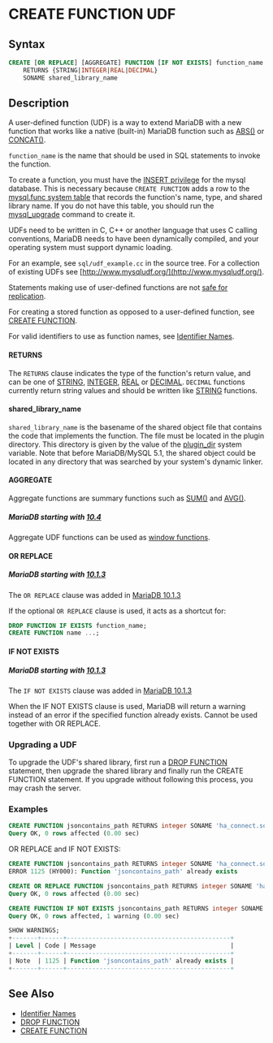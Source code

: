 # CREATE FUNCTION UDF

## Syntax

```sql
CREATE [OR REPLACE] [AGGREGATE] FUNCTION [IF NOT EXISTS] function_name
    RETURNS {STRING|INTEGER|REAL|DECIMAL}
    SONAME shared_library_name
```

## Description

A user-defined function (UDF) is a way to extend MariaDB with a new function
that works like a native (built-in) MariaDB function such as [ABS()](/built-in-functions/numeric-functions/abs/) or
[CONCAT()](/built-in-functions/string-functions/concat/).

`function_name` is the name that should be used in SQL statements to invoke
the function.

To create a function, you must have the [INSERT privilege](/sql-statements-structure/sql-statements/account-management-sql-commands/grant/) for the
mysql database. This is necessary because `CREATE FUNCTION` adds a row to the
[mysql.func system table](/sql-statements-structure/sql-statements/administrative-sql-statements/system-tables/the-mysql-database-tables/mysqlfunc-table/) that records the function's name,
type, and shared library name. If you do not have this table, you should run
the [mysql_upgrade](/sql-statements-structure/sql-statements/table-statements/mysql_upgrade/) command to create it.

UDFs need to be written in C, C++ or another language that uses C calling
conventions, MariaDB needs to have been dynamically compiled, and your
operating system must support dynamic loading.

For an example, see `sql/udf_example.cc` in the source tree. For a collection of existing UDFs see [http://www.mysqludf.org/](http://www.mysqludf.org/).

Statements making use of user-defined functions are not
[safe for replication](/kb/en/unsafe-statements-for-replication/).

For creating a stored function as opposed to a user-defined function, see
[CREATE FUNCTION](/sql-statements-structure/sql-statements/data-definition/create/create-function/).

For valid identifiers to use as function names, see [Identifier Names](/sql-statements-structure/sql-language-structure/identifier-names/).

#### RETURNS

The `RETURNS` clause indicates the type of the function's
return value, and can be one of [STRING](string), [INTEGER](/columns-storage-engines-and-plugins/data-types/data-types-numeric-data-types/integer/), [REAL](real) or [DECIMAL](/columns-storage-engines-and-plugins/data-types/data-types-numeric-data-types/decimal/). `DECIMAL` functions currently return string values and should be written like [STRING](/columns-storage-engines-and-plugins/data-types/string-data-types/) functions.

#### shared_library_name

`shared_library_name` is the basename of the shared object file that contains
the code that implements the function. The file must be located in the plugin
directory. This directory is given by the value of the
[plugin_dir](/kb/en/server-system-variables/#plugin_dir) system variable. Note that
before MariaDB/MySQL 5.1, the shared object could be located in any directory
that was searched by your system's dynamic linker.

#### AGGREGATE

Aggregate functions are summary functions such as [SUM()](/built-in-functions/aggregate-functions/sum/) and
[AVG()](/built-in-functions/aggregate-functions/avg/).

##### MariaDB starting with [10.4](/kb/en/what-is-mariadb-104/)

Aggregate UDF functions can be used as [window functions](/built-in-functions/special-functions/window-functions/).

#### OR REPLACE

##### MariaDB starting with [10.1.3](/kb/en/mariadb-1013-release-notes/)

The `OR REPLACE` clause was added in [MariaDB 10.1.3](/kb/en/mariadb-1013-release-notes/)

If the optional `OR REPLACE` clause is used, it acts as a shortcut for:

```sql
DROP FUNCTION IF EXISTS function_name;
CREATE FUNCTION name ...;
```

#### IF NOT EXISTS

##### MariaDB starting with [10.1.3](/kb/en/mariadb-1013-release-notes/)

The `IF NOT EXISTS` clause was added in [MariaDB 10.1.3](/kb/en/mariadb-1013-release-notes/)

When the IF NOT EXISTS clause is used, MariaDB will return a warning instead of an error if the specified function already exists. Cannot be used together with OR REPLACE.

### Upgrading a UDF

To upgrade the UDF's shared library, first run a
[DROP FUNCTION](/programming-customizing-mariadb/stored-routines/stored-functions/drop-function/) statement, then upgrade the shared library and
finally run the CREATE FUNCTION statement. If you upgrade without following
this process, you may crash the server.

### Examples

```sql
CREATE FUNCTION jsoncontains_path RETURNS integer SONAME 'ha_connect.so';
Query OK, 0 rows affected (0.00 sec)
```

OR REPLACE and IF NOT EXISTS:

```sql
CREATE FUNCTION jsoncontains_path RETURNS integer SONAME 'ha_connect.so';
ERROR 1125 (HY000): Function 'jsoncontains_path' already exists

CREATE OR REPLACE FUNCTION jsoncontains_path RETURNS integer SONAME 'ha_connect.so';
Query OK, 0 rows affected (0.00 sec)

CREATE FUNCTION IF NOT EXISTS jsoncontains_path RETURNS integer SONAME 'ha_connect.so';
Query OK, 0 rows affected, 1 warning (0.00 sec)

SHOW WARNINGS;
+-------+------+---------------------------------------------+
| Level | Code | Message                                     |
+-------+------+---------------------------------------------+
| Note  | 1125 | Function 'jsoncontains_path' already exists |
+-------+------+---------------------------------------------+
```

## See Also

- [Identifier Names](/sql-statements-structure/sql-language-structure/identifier-names/)
- [DROP FUNCTION](/programming-customizing-mariadb/stored-routines/stored-functions/drop-function/)
- [CREATE FUNCTION](/sql-statements-structure/sql-statements/data-definition/create/create-function/)